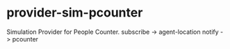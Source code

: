 # provider-sim-pcounter

Simulation Provider for People Counter.
subscribe -&gt; agent-location 
notify -&gt; pcounter